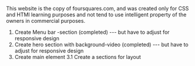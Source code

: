 This website is the copy of foursquares.com, and was created only for CSS and HTMl learning purposes and not tend to use intelligent property of the owners in commercial purposes. 

1. Create Menu bar -section (completed) --- but have to adjust for responsive design 
2. Create hero section with background-video (completed) --- but have to adjust for responsive design
3. Create main element 
    3.1 Create a sections for layout 

